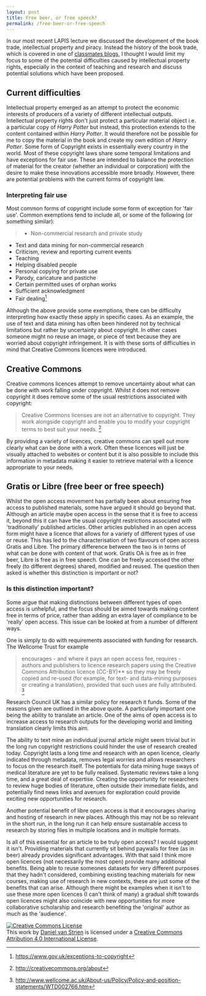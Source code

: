 ```yaml
---
layout: post
title: Free beer, or free speech?
permalink: /free-beer-or-free-speech
---
```


In our most recent LAPIS lecture we discussed the development of the book trade, intellectual property and piracy. Instead the history of the book trade, which is covered in one of [classmates blogs](http://harkirankalsi1.blogspot.co.uk/2015/02/session-4-history-of-book-trade.html), I thought I would limit my focus to some of the potential difficulties caused by intellectual property rights, especially in the context of teaching and research and discuss potential solutions which have been proposed.

## Current difficulties

Intellectual property emerged as an attempt to protect the economic interests of producers of a variety of different intellectual outputs. Intellectual property rights don't just protect a particular material object i.e. a particular copy of *Harry Potter* but instead, this protection extends to the content contained within *Harry Potter*. It would therefore not be possible for me to copy the material in the book and create my own edition of *Harry Potter*. Some form of Copyright exists in essentially every country in the world. Most of these copyright laws share some temporal limitations and have exceptions for fair use. These are intended to balance the protection of material for the creator (whether an individual or corporation) with the desire to make these innovations accessible more broadly. However, there are potential problems with the current forms of copyright law.  

### Interpreting fair use
Most common forms of copyright include some form of exception for 'fair use'. Common exemptions tend to include all, or some of the following (or something similar):

> - Non-commercial research and private study
- Text and data mining for non-commercial research
- Criticism, review and reporting current events
- Teaching
- Helping disabled people
- Personal copying for private use
- Parody, caricature and pastiche
- Certain permitted uses of orphan works
- Sufficient acknowledgment
- Fair dealing[^1]

Although the above provide some exemptions, there can be difficulty interpreting how exactly these apply in specific cases. As an example, the use of text and data mining has often been hindered not by technical limitations but rather by uncertainty about copyright. In other cases someone might no reuse an image, or piece of text because they are worried about copyright infringement. It is with these sorts of difficulties in mind that Creative Commons licences were introduced.  

## Creative Commons
Creative commons licences attempt to remove uncertainty about what can be done with work falling under copyright. Whilst it does not remove copyright it does remove some of the usual restrictions associated with copyright:

> Creative Commons licenses are not an alternative to copyright. They work alongside copyright and enable you to modify your copyright terms to best suit your needs. [^2]

By providing a variety of licences, creative commons can spell out more clearly what can be done with a work. Often these licences will just be visually attached to websites or content but it is also possible to include this information in metadata making it easier to retrieve material with a licence appropriate to your needs.  


## Gratis or Libre (free beer or free speech)
Whilst the open access movement has partially been about ensuring free access to published materials, some have argued it should go beyond that. Although an article maybe open access in the sense that it is free to access it, beyond this it can have the usual copyright restrictions associated with 'traditionally' published articles. Other articles published in an open access form might have a licence that allows for a variety of different types of use or reuse. This has led to the characterisation of two flavours of open access Gratis and Libre. The primary difference between the two is in terms of what can be done with content of that work. Gratis OA is free as in free beer, Libre is free as in free speech. One can be freely accessed the other freely (to different degrees) shared, modified and reused. The question then asked is whether this distinction is important or not?

### Is this distinction important?
Some argue that making distinctions between different types of open access is unhelpful, and the focus should be aimed towards making content free in terms of price, rather than adding an extra layer of compliance to be 'really' open access. This issue can be looked at from a number of different ways.

One is simply to do with requirements associated with funding for research. The Wellcome Trust for example

> encourages - and where it pays an open access fee, requires - authors and publishers to licence research papers using the Creative Commons Attribution licence (CC-BY)** so they may be freely copied and re-used (for example, for text- and data-mining purposes or creating a translation), provided that such uses are fully attributed. [^3]

Research Council UK has a similar policy for research it funds. Some of the reasons given are outlined in the above quote. A particularly important one being the ability to translate an article. One of the aims of open access is to increase access to research outputs for the developing world and limiting translation clearly limits this aim.

The ability to text mine an individual journal article might seem trivial but in the long run copyright restrictions could hinder the use of research created today. Copyright lasts a long time and research with an open licence, clearly indicated through metadata, removes legal worries and allows researchers to focus on the research itself. The potentials for data mining huge sways of medical literature are yet to be fully realised. Systematic reviews take a long time, and a great deal of expertise. Creating the opportunity for researchers to review huge bodies of literature, often outside their immediate fields, and potentially find news links and avenues for exploration could provide exciting new opportunities for research.

Another potential benefit of libre open access is that it encourages sharing and hosting of research in new places. Although this may not be so relevant in the short run, in the long run it can help ensure sustainable access to research by storing files in multiple locations and in multiple formats.

Is all of this essential for an article to be truly open access? I would suggest it isn't. Providing materials that currently sit behind paywalls for free (as in beer) already provides significant advantages. With that said I think more open licences (not necessarily the most open) provide many additional benefits. Being able to reuse someones datasets for very different purposes that they hadn't considered, combining existing teaching materials for new courses, making use of research in new contexts, these are just some of the benefits that can arise. Although there might be examples when it isn't to use these more open licences (I can't think of many) a gradual shift towards open licences might also coincide with new opportunities for more collaborative scholarship and research benefiting the 'original' author as much as the 'audience'.


[^1]: https://www.gov.uk/exceptions-to-copyright
[^2]: http://creativecommons.org/about
[^3]: http://www.wellcome.ac.uk/About-us/Policy/Policy-and-position-statements/WTD002766.htm

<a rel="license" href="http://creativecommons.org/licenses/by/4.0/"><img alt="Creative Commons License" style="border-width:0" src="https://i.creativecommons.org/l/by/4.0/88x31.png" /></a><br />This <span xmlns:dct="http://purl.org/dc/terms/" href="http://purl.org/dc/dcmitype/Text" rel="dct:type">work</span> by <a xmlns:cc="http://creativecommons.org/ns#" href="http://davanstrien.github.io/free-beer-or-free-speech/" property="cc:attributionName" rel="cc:attributionURL">Daniel van Strien</a> is licensed under a <a rel="license" href="http://creativecommons.org/licenses/by/4.0/">Creative Commons Attribution 4.0 International License</a>.

